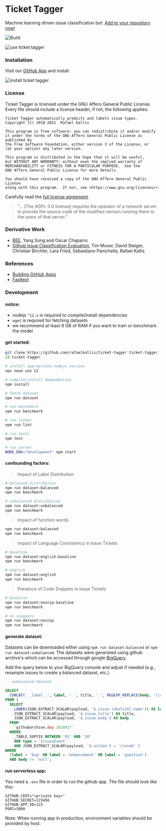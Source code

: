 # Ticket Tagger

Machine learning driven issue classification bot.
[Add to your repository now!](https://github.com/apps/ticket-tagger/installations/new)

![Build](https://github.com/rafaelkallis/ticket-tagger/workflows/Continuous%20Integration/badge.svg)

![use ticket tagger](https://thumbs.gfycat.com/GreedyBrownHochstettersfrog-size_restricted.gif)

### Installation

Visit our [GitHub App](https://github.com/apps/ticket-tagger) and install.

![install ticket tagger](https://thumbs.gfycat.com/AfraidLongGreatargus-size_restricted.gif)

### License

Ticket Tagger is licensed under the GNU Affero General Public License. Every file should include a license header, if not, the following applies:

```
Ticket Tagger automatically predicts and labels issue types.
Copyright (C) 2018-2021  Rafael Kallis

This program is free software: you can redistribute it and/or modify
it under the terms of the GNU Affero General Public License as published by
the Free Software Foundation, either version 3 of the License, or
(at your option) any later version.

This program is distributed in the hope that it will be useful,
but WITHOUT ANY WARRANTY; without even the implied warranty of
MERCHANTABILITY or FITNESS FOR A PARTICULAR PURPOSE.  See the
GNU Affero General Public License for more details.

You should have received a copy of the GNU Affero General Public License
along with this program.  If not, see <https://www.gnu.org/licenses/>. 
```

Carefully read the [full license agreement](https://www.gnu.org/licenses/agpl-3.0.en.html).

> "... [The AGPL-3.0 license] requires the operator of a network server to provide the source code of the modified version running there to the users of that server."

### Derivative Work
- [BEE](https://github.com/sea-lab-wm/bee-tool), Yang Song and Oscar Chaparro
- [Github Issue Classification Evaluation](https://github.com/ChristianBirchler/ticket-tagger-analysis), Tim Moser, David Steiger, Christian Birchler, Lara Fried, Sebastiano Panichella, Rafael Kallis

### References

- [Building GitHub Apps](https://developer.github.com/apps/building-github-apps/)
- [Fasttext](https://fasttext.cc)

### Development

#### notice:

- nodejs `^12.x` is required to compile/install dependencies
- `wget` is required for fetching datasets
- we recommend at least 8 GB of RAM if you want to train or benchmark the model

#### get started:

```sh
git clone https://github.com/rafaelkallis/ticket-tagger ticket-tagger
cd ticket-tagger

# install appropriate nodejs version
npx nave use 12

# compile/install dependencies
npm install

# fetch dataset
npm run dataset

# run benchmark
npm run benchmark

# run linter
npm run lint

# run tests
npm test

# run server
NODE_ENV="development" npm start
```

#### confounding factors:

> Impact of Label Distribution

```sh
# balanced distribution
npm run dataset:balanced
npm run benchmark

# unbalanced distribution
npm run dataset:unbalanced
npm run benchmark
```

> Impact of function words

```sh
npm run dataset:balanced
npm run benchmark
```

> Impact of Language Consistency in Issue Tickets

```sh
# baseline
npm run dataset:english:baseline
npm run benchmark

# english
npm run dataset:english
npm run benchmark
```

> Presence of Code Snippets in Issue Tickets

```sh
# baseline
npm run dataset:nosnip:baseline
npm run benchmark

# no snippets
npm run dataset:nosnip
npm run benchmark
```

#### generate dataset:

Datasets can be downloaded either using `npm run dataset:balanced` or `npm run dataset:unbalanced`.
The datasets were generated using github archive's which can be accessed through google [BigQuery](https://console.cloud.google.com/bigquery).

Add the query below to your BigQuery console and adjust if needed (e.g., resample issues to create a balanced dataset, etc.).

```sql
-- unbalanced dataset

SELECT
  CONCAT('__label__', label, ' ', title, ' ', REGEXP_REPLACE(body, '(\r|\n|\r\n)',' '))
FROM (
  SELECT
    LOWER(JSON_EXTRACT_SCALAR(payload, '$.issue.labels[0].name')) AS label,
    JSON_EXTRACT_SCALAR(payload, '$.issue.title') AS title,
    JSON_EXTRACT_SCALAR(payload, '$.issue.body') AS body
  FROM
    `githubarchive.day.201802*`
  WHERE
    _TABLE_SUFFIX BETWEEN '01' AND '10'
    AND type = 'IssuesEvent'
    AND JSON_EXTRACT_SCALAR(payload, '$.action') = 'closed' )
WHERE 
  (label = 'bug' OR label = 'enhancement' OR label = 'question')
  AND body != 'null';
```

#### run serverless app:

You need a `.env` file in order to run the github app.
The file should look like this:

```
GITHUB_CERT="<private key>"
GITHUB_SECRET=123456
GITHUB_APP_ID=123
PORT=3000
```

Note: When running app in production, environment variables should be provided by host.
